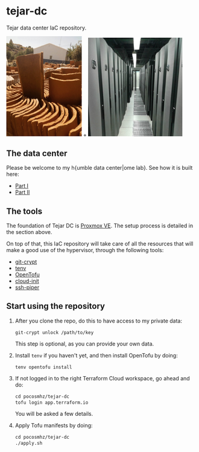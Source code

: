 # tejar-dc
Tejar data center IaC repository.

<img src="tejas-cocidas.jpg" alt="Get to know Tejar Artesano Horcajo at https://redmaestros.com/maestros-cat/tejar-artesano-horcajo/" width="200"> + <img src="datacenter.jpg" alt="Long, long time ago, in a galaxy far, far away... https://www.acens.com" width="250">

## The data center

Please be welcome to my h{umble data center|ome lab}. See how it is built here:
- [Part I](https://manuelmc.pocosmhz.org/2025/04/13/proxmox-home-cluster-i.html)
- [Part II](https://manuelmc.pocosmhz.org/2025/04/15/proxmox-home-cluster-ii.html)

## The tools
The foundation of Tejar DC is [Proxmox VE](https://www.proxmox.com/en/). The setup process is detailed in the section above.

On top of that, this IaC repository will take care of all the resources that will make a good use of the hypervisor, through the following tools:

- [git-crypt](https://github.com/AGWA/git-crypt)
- [tenv](https://tofuutils.github.io/tenv/)
- [OpenTofu](https://opentofu.org/)
- [cloud-init](https://cloud-init.io/)
- [ssh-piper](https://github.com/tg123/sshpiper)

## Start using the repository
1. After you clone the repo, do this to have access to my private data:
    ```Shell
    git-crypt unlock /path/to/key
    ```

    This step is optional, as you can provide your own data.

2. Install `tenv` if you haven't yet, and then install OpenTofu by doing:
    ```Shell
    tenv opentofu install
    ```
3. If not logged in to the right Terraform Cloud workspace, go ahead and do:
    ```Shell
    cd pocosmhz/tejar-dc
    tofu login app.terraform.io
    ```
    You will be asked a few details.
4. Apply Tofu manifests by doing:
    ```Shell
    cd pocosmhz/tejar-dc
    ./apply.sh
    ```
